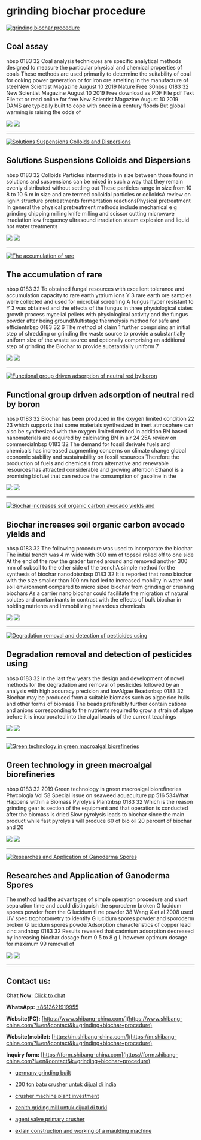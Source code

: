 # grinding biochar procedure

<a href="https://swt.shibang-china.com/?l=en&img&k=grinding+biochar+procedure" target="_blank">![grinding biochar procedure](http://static.shibang-china.com/all-800x300/379.jpg)</a>

## Coal assay
nbsp 0183 32 Coal analysis techniques are specific analytical methods designed to measure the particular physical and chemical properties of coals These methods are used primarily to determine the suitability of coal for coking power generation or for iron ore smelting in the manufacture of steelNew Scientist Magazine August 10 2019 Nature Free 30nbsp 0183 32 New Scientist Magazine August 10 2019 Free download as PDF File pdf Text File txt or read online for free New Scientist Magazine August 10 2019 DAMS are typically built to cope with once in a century floods But global warming is raising the odds of


<a href="https://whatsapp.shibangsoft.com/WhatsApp.php" target="_blank" title="WhatsApp">![](http://static.shibang-china.com/icon/whatsapp.png)</a> <a href="https://swt.shibang-china.com/?l=en&icon&k=grinding+biochar+procedure" target="_blank">![](http://static.shibang-china.com/icon/chat-en.png)</a>

---

<a href="https://swt.shibang-china.com/?l=en&img&k=grinding+biochar+procedure" target="_blank">![Solutions Suspensions Colloids and Dispersions](http://static.shibang-china.com/all-800x300/775.jpg)</a>

## Solutions Suspensions Colloids and Dispersions
nbsp 0183 32 Colloids Particles intermediate in size between those found in solutions and suspensions can be mixed in such a way that they remain evenly distributed without settling out These particles range in size from 10 8 to 10 6 m in size and are termed colloidal particles or colloidsA review on lignin structure pretreatments fermentation reactionsPhysical pretreatment In general the physical pretreatment methods include mechanical e g grinding chipping milling knife milling and scissor cutting microwave irradiation low frequency ultrasound irradiation steam explosion and liquid hot water treatments


<a href="https://whatsapp.shibangsoft.com/WhatsApp.php" target="_blank" title="WhatsApp">![](http://static.shibang-china.com/icon/whatsapp.png)</a> <a href="https://swt.shibang-china.com/?l=en&icon&k=grinding+biochar+procedure" target="_blank">![](http://static.shibang-china.com/icon/chat-en.png)</a>

---

<a href="https://swt.shibang-china.com/?l=en&img&k=grinding+biochar+procedure" target="_blank">![The accumulation of rare](http://static.shibang-china.com/all-800x300/656.jpg)</a>

## The accumulation of rare
nbsp 0183 32 To obtained fungal resources with excellent tolerance and accumulation capacity to rare earth yttrium ions Y 3 rare earth ore samples were collected and used for microbial screening A fungus hyper resistant to Y 3 was obtained and the effects of the fungus in three physiological states growth process mycelial pellets with physiological activity and the fungus powder after being groundMultistage thermolysis method for safe and efficientnbsp 0183 32 6 The method of claim 1 further comprising an initial step of shredding or grinding the waste source to provide a substantially uniform size of the waste source and optionally comprising an additional step of grinding the Biochar to provide substantially uniform 7


<a href="https://whatsapp.shibangsoft.com/WhatsApp.php" target="_blank" title="WhatsApp">![](http://static.shibang-china.com/icon/whatsapp.png)</a> <a href="https://swt.shibang-china.com/?l=en&icon&k=grinding+biochar+procedure" target="_blank">![](http://static.shibang-china.com/icon/chat-en.png)</a>

---

<a href="https://swt.shibang-china.com/?l=en&img&k=grinding+biochar+procedure" target="_blank">![Functional group driven adsorption of neutral red by boron](http://static.shibang-china.com/all-800x300/1343.jpg)</a>

## Functional group driven adsorption of neutral red by boron
nbsp 0183 32 Biochar has been produced in the oxygen limited condition 22 23 which supports that some materials synthesized in inert atmosphere can also be synthesized with the oxygen limited method In addition BN based nanomaterials are acquired by calcinating BN in air 24 25A review on commercialnbsp 0183 32 The demand for fossil derivate fuels and chemicals has increased augmenting concerns on climate change global economic stability and sustainability on fossil resources Therefore the production of fuels and chemicals from alternative and renewable resources has attracted considerable and growing attention Ethanol is a promising biofuel that can reduce the consumption of gasoline in the


<a href="https://whatsapp.shibangsoft.com/WhatsApp.php" target="_blank" title="WhatsApp">![](http://static.shibang-china.com/icon/whatsapp.png)</a> <a href="https://swt.shibang-china.com/?l=en&icon&k=grinding+biochar+procedure" target="_blank">![](http://static.shibang-china.com/icon/chat-en.png)</a>

---

<a href="https://swt.shibang-china.com/?l=en&img&k=grinding+biochar+procedure" target="_blank">![Biochar increases soil organic carbon avocado yields and](http://static.shibang-china.com/all-800x300/154.jpg)</a>

## Biochar increases soil organic carbon avocado yields and
nbsp 0183 32 The following procedure was used to incorporate the biochar The initial trench was 4 m wide with 300 mm of topsoil rolled off to one side At the end of the row the grader turned around and removed another 300 mm of subsoil to the other side of the trenchA simple method for the synthesis of biochar nanodotsnbsp 0183 32 It is reported that nano biochar with the size smaller than 100 nm had led to increased mobility in water and soil environment compared to micro sized biochar from grinding or crushing biochars As a carrier nano biochar could facilitate the migration of natural solutes and contaminants in contrast with the effects of bulk biochar in holding nutrients and immobilizing hazardous chemicals


<a href="https://whatsapp.shibangsoft.com/WhatsApp.php" target="_blank" title="WhatsApp">![](http://static.shibang-china.com/icon/whatsapp.png)</a> <a href="https://swt.shibang-china.com/?l=en&icon&k=grinding+biochar+procedure" target="_blank">![](http://static.shibang-china.com/icon/chat-en.png)</a>

---

<a href="https://swt.shibang-china.com/?l=en&img&k=grinding+biochar+procedure" target="_blank">![Degradation removal and detection of pesticides using](http://static.shibang-china.com/all-800x300/1153.jpg)</a>

## Degradation removal and detection of pesticides using
nbsp 0183 32 In the last few years the design and development of novel methods for the degradation and removal of pesticides followed by an analysis with high accuracy precision and lowAlgae Beadsnbsp 0183 32 Biochar may be produced from a suitable biomass such as algae rice hulls and other forms of biomass The beads preferably further contain cations and anions corresponding to the nutrients required to grow a strain of algae before it is incorporated into the algal beads of the current teachings


<a href="https://whatsapp.shibangsoft.com/WhatsApp.php" target="_blank" title="WhatsApp">![](http://static.shibang-china.com/icon/whatsapp.png)</a> <a href="https://swt.shibang-china.com/?l=en&icon&k=grinding+biochar+procedure" target="_blank">![](http://static.shibang-china.com/icon/chat-en.png)</a>

---

<a href="https://swt.shibang-china.com/?l=en&img&k=grinding+biochar+procedure" target="_blank">![Green technology in green macroalgal biorefineries](http://static.shibang-china.com/all-800x300/1439.jpg)</a>

## Green technology in green macroalgal biorefineries
nbsp 0183 32 2019 Green technology in green macroalgal biorefineries Phycologia Vol 58 Special issue on seaweed aquaculture pp 516 534What Happens within a Biomass Pyrolysis Plantnbsp 0183 32 Which is the reason grinding gear is section of the equipment and that operation is conducted after the biomass is dried Slow pyrolysis leads to biochar since the main product while fast pyrolysis will produce 60 of bio oil 20 percent of biochar and 20


<a href="https://whatsapp.shibangsoft.com/WhatsApp.php" target="_blank" title="WhatsApp">![](http://static.shibang-china.com/icon/whatsapp.png)</a> <a href="https://swt.shibang-china.com/?l=en&icon&k=grinding+biochar+procedure" target="_blank">![](http://static.shibang-china.com/icon/chat-en.png)</a>

---

<a href="https://swt.shibang-china.com/?l=en&img&k=grinding+biochar+procedure" target="_blank">![Researches and Application of Ganoderma Spores](http://static.shibang-china.com/all-800x300/1458.jpg)</a>

## Researches and Application of Ganoderma Spores
The method had the advantages of simple operation procedure and short separation time and could distinguish the sporoderm broken G lucidum spores powder from the G lucidum fi ne powder 38 Wang X et al 2008 used UV spec trophotometry to identify G lucidum spores powder and sporoderm broken G lucidum spores powderAdsorption characteristics of copper lead zinc andnbsp 0183 32 Results revealed that cadmium adsorption decreased by increasing biochar dosage from 0 5 to 8 g L however optimum dosage for maximum 99 removal of


<a href="https://whatsapp.shibangsoft.com/WhatsApp.php" target="_blank" title="WhatsApp">![](http://static.shibang-china.com/icon/whatsapp.png)</a> <a href="https://swt.shibang-china.com/?l=en&icon&k=grinding+biochar+procedure" target="_blank">![](http://static.shibang-china.com/icon/chat-en.png)</a>

---
## Contact us:

**Chat Now:** [Click to chat](https://swt.shibang-china.com?l=en&contact&k=grinding+biochar+procedure)

**WhatsApp:**  [+8613621919955](https://whatsapp.shibangsoft.com/WhatsApp.php)

**Website(PC):** [https://www.shibang-china.com/](https://www.shibang-china.com/?l=en&contact&k=grinding+biochar+procedure)

**Website(mobile):** [https://m.shibang-china.com/](https://m.shibang-china.com/?l=en&contact&k=grinding+biochar+procedure)

**Inquiry form:** [https://form.shibang-china.com](https://form.shibang-china.com?l=en&contact&k=grinding+biochar+procedure)

* [germany grinding built](../162/germany%20grinding%20built.md)

* [200 ton batu crusher untuk dijual di india](../163/200%20ton%20batu%20crusher%20untuk%20dijual%20di%20india.md)

* [crusher machine plant investment](../169/crusher%20machine%20plant%20investment.md)

* [zenith griding mill untuk dijual di turki](../164/zenith%20griding%20mill%20untuk%20dijual%20di%20turki.md)

* [agent valve primary crusher](../166/agent%20valve%20primary%20crusher.md)

* [exlain construction and working of a maulding machine](../169/exlain%20construction%20and%20working%20of%20a%20maulding%20machine.md)